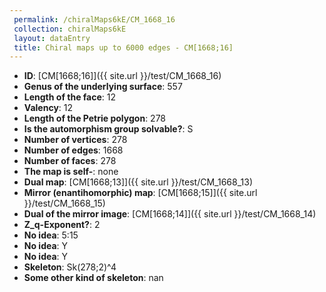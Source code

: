 ```yaml
--- 
 permalink: /chiralMaps6kE/CM_1668_16 
 collection: chiralMaps6kE
 layout: dataEntry
 title: Chiral maps up to 6000 edges - CM[1668;16]
---
```


- **ID**: [CM[1668;16]]({{ site.url }}/test/CM_1668_16)
- **Genus of the underlying surface**: 557
- **Length of the face**: 12
- **Valency**: 12
- **Length of the Petrie polygon**: 278
- **Is the automorphism group solvable?**: S
- **Number of vertices**: 278
- **Number of edges**: 1668
- **Number of faces**: 278
- **The map is self-**: none
- **Dual map**: [CM[1668;13]]({{ site.url }}/test/CM_1668_13)
- **Mirror (enantihomorphic) map**: [CM[1668;15]]({{ site.url }}/test/CM_1668_15)
- **Dual of the mirror image**: [CM[1668;14]]({{ site.url }}/test/CM_1668_14)
- **Z_q-Exponent?**: 2
- **No idea**:  5:15
- **No idea**: Y
- **No idea**: Y
- **Skeleton**: Sk(278;2)^4
- **Some other kind of skeleton**: nan

